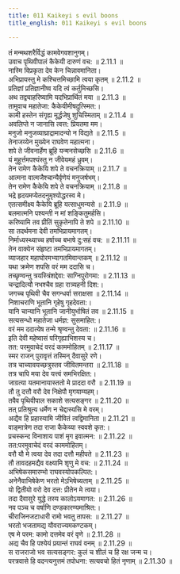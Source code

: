 ```yaml
---
title: 011 Kaikeyi s evil boons
title_english: 011 Kaikeyi s evil boons

---
```

<div class="audioEmbed"  caption="श्रीराम-हरिसीताराममूर्ति-घनपाठिभ्यां वचनम्" src="https://archive.org/download/Ramayana-recitation-Sriram-harisItArAmamUrti-Ghanapaati-v2/Kanda_2/Kanda_2_AYK-011-Kaikeyyaha_Varayaachana.mp3"></div>

  
तं मन्मथशरैर्विद्धं कामवेगवशानुगम्।  
उवाच पृथिवीपालं कैकेयी दारुणं वच: ॥ 2.11.1 ॥   
नास्मि विप्रकृता देव केन चिन्नावमानिता।  
अभिप्रायस्तु मे कश्चित्तमिच्छामि त्वया कृतम् ॥ 2.11.2 ॥   
प्रतिज्ञां प्रतिज्ञानीष्व यदि त्वं कर्तुमिच्छसि।  
अथ तद्व्याहरिष्यामि यदभिप्रार्थितं मया ॥ 2.11.3 ॥   
तामुवाच महातेजा: कैकेयीमीषदुत्स्मित:।  
कामी हस्तेन संगृह्य मूर्द्धजेषु शुचिस्मिताम् ॥ 2.11.4 ॥   
अवलिप्ते न जानासि त्वत्त: प्रियतमा मम।  
मनुजो मनुजव्याघ्राद्रामादन्यो न विद्यते ॥ 2.11.5 ॥   
तेनाजय्येन मुख्येन राघवेण महात्मना।  
शपे ते जीवनार्हेण ब्रूहि यन्मनसेच्छसि ॥ 2.11.6 ॥   
यं मुहूर्त्तमपश्यंस्तु न जीवेयमहं ध्रुवम्।  
तेन रामेण कैकेयि शपे ते वचनक्रियाम् ॥ 2.11.7 ॥   
आत्मना वात्मजैश्चान्यैर्वृणेयं मनुजर्षभम्।  
तेन रामेण कैकेयि शपे ते वचनक्रियाम् ॥ 2.11.8 ॥   
भद्रे हृदयमप्येतदनुमृश्योद्धरस्व मे।  
एतत्समीक्ष्य कैकेयि ब्रूहि यत्साधुमन्यसे ॥ 2.11.9 ॥   
बलमात्मनि पश्यन्ती न मां शङ्कितुमर्हसि।  
करिष्यामि तव प्रीतिं सुकृतेनापि ते शपे ॥ 2.11.10 ॥   
सा तदर्थमना देवी तमभिप्रायमागतम्।  
निर्माध्यस्थ्याच्च हर्षाच्च बभाषे दु:सहं वच: ॥ 2.11.11 ॥   
तेन वाक्येन संहृष्टा तमभिप्रायमागतम्।  
व्याजहार महाघोरमभ्यागतमिवान्तकम् ॥ 2.11.12 ॥   
यथा क्रमेण शपसि वरं मम ददासि च।  
तच्छृण्वन्तु त्रयस्त्रिंशद्देवा: साग्निपुरोगमा: ॥ 2.11.13 ॥   
चन्द्रादित्यौ नभश्चैव ग्रहा रात्र्यहनी दिश:।  
जगच्च पृथिवी चैव सगन्धर्वा सराक्षसा ॥ 2.11.14 ॥   
निशाचराणि भूतानि गृहेषु गृहदेवता:।  
यानि चान्यानि भूतानि जानीयुर्भाषितं तव ॥ 2.11.15 ॥   
सत्यसन्धो महातेजा धर्मज्ञ: सुसमाहित:।  
वरं मम ददात्येष तन्मे श्रृण्वन्तु देवता: ॥ 2.11.16 ॥   
इति देवी महेष्वासं परिगृह्याभिशस्य च।  
तत: परमुवाचेदं वरदं काममोहितम् ॥ 2.11.17 ॥   
स्मर राजन् पुरावृत्तं तस्मिन् दैवासुरे रणे।  
तत्र चाच्यावयच्छत्रुस्तव जीवितमन्तरा ॥ 2.11.18 ॥   
तत्र चापि मया देव यत्त्वं समभिरक्षित:।  
जाग्रत्या यतमानायास्ततो मे प्राददा वरौ ॥ 2.11.19 ॥   
तौ तु दत्तौ वरौ देव निक्षेपौ मृगयाम्यहम्।  
तवैव पृथिवीपाल सकाशे सत्यसङ्गर ॥ 2.11.20 ॥   
तत् प्रतिश्रुत्य धर्मेण न चेद्दास्यसि मे वरम्।  
अद्यैव हि प्रहास्यामि जीवितं त्वद्विमानिता ॥ 2.11.21 ॥   
वाङ्मात्रेण तदा राजा कैकेय्या स्ववशे कृत:।  
प्रचस्कन्द विनाशाय पाशं मृग इवात्मन: ॥ 2.11.22 ॥   
तत:परमुवाचेदं वरदं काममोहितम्।  
वरौ यौ मे त्वया देव तदा दत्तौ महीपते ॥ 2.11.23 ॥   
तौ तावदहमद्यैव वक्ष्यामि शृणु मे वच: ॥ 2.11.24 ॥   
अभिषेकसमारम्भो राघवस्योपकल्पित:।  
अनेनैवाभिषेकेण भरतो मेऽभिषेच्यताम् ॥ 2.11.25 ॥   
यो द्वितीयो वरो देव दत्त: प्रीतेन मे त्वया।  
तदा दैवासुरे युद्धे तस्य कालोऽयमागत: ॥ 2.11.26 ॥   
नव पञ्च च वर्षाणि दण्डकारण्यमाश्रित:।  
चीराजिनजटाधारी रामो भवतु तापस: ॥ 2.11.27 ॥   
भरतो भजतामद्य यौवराज्यमकण्टकम्।  
एष मे परम: कामो दत्तमेव वरं वृणे ॥ 2.11.28 ॥   
अद्य चैव हि पश्येयं प्रयान्तं राघवं वनम् ॥ 2.11.29 ॥   
स राजराजो भव सत्यसङ्गर: कुलं च शीलं च हि रक्ष जन्म च।  
परत्रवासे हि वदन्त्यनुत्तमं तपोधना: सत्यवचो हितं नृणाम् ॥ 2.11.30 ॥   